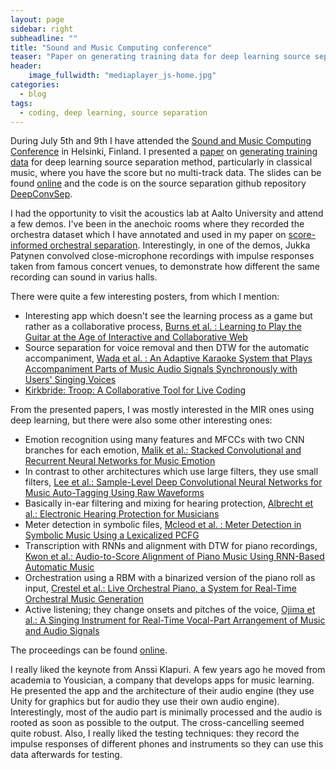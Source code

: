 ```yaml
---
layout: page
sidebar: right
subheadline: ""
title: "Sound and Music Computing conference"
teaser: "Paper on generating training data for deep learning source separation methods..."
header:
    image_fullwidth: "mediaplayer_js-home.jpg"
categories:
  - blog
tags:
  - coding, deep learning, source separation
---
```

During July 5th and 9th I have attended the [Sound and Music Computing Conference][1] in Helsinki, Finland. I presented a [paper][5] on [generating training data][4] for deep learning source separation method, particularly in classical music, where you have the score but no multi-track data. The slides can be found [online][3] and the code is on the source separation github repository [DeepConvSep][2].

I had the opportunity to visit the acoustics lab at Aalto University and attend a few demos. I've been in the anechoic rooms where they recorded the orchestra dataset which I have annotated and used in my paper on [score-informed orchestral separation][6]. Interestingly, in one of the demos, Jukka Patynen convolved close-microphone recordings with impulse responses taken from famous concert venues, to demonstrate how different the same recording can sound in varius halls.


There were quite a few interesting posters, from which I mention:

* Interesting app which doesn't see the learning process as a game but rather as a collaborative process, [Burns et al. : Learning to Play the Guitar at the Age of Interactive and Collaborative Web][8]
* Source separation for voice removal and then DTW for the automatic accompaniment, [Wada et al. : An Adaptive Karaoke System that Plays Accompaniment Parts of Music Audio Signals Synchronously with Users' Singing Voices][9]
* [Kirkbride: Troop: A Collaborative Tool for Live Coding][10]

From the presented papers, I was mostly interested in the MIR ones using deep learning, but there were also some other interesting ones:

* Emotion recognition using many features and MFCCs with two CNN branches for each emotion, [Malik et al.: Stacked Convolutional and Recurrent Neural Networks for Music Emotion][11]
* In contrast to other architectures which use large filters, they use small filters, [Lee et al.: Sample-Level Deep Convolutional Neural Networks for Music Auto-Tagging Using Raw Waveforms][12]
* Basically in-ear filtering and mixing for hearing protection, [Albrecht et al.: Electronic Hearing Protection for Musicians][13]
* Meter detection in symbolic files, [Mcleod et al. : Meter Detection in Symbolic Music Using a Lexicalized PCFG][14]
* Transcription with RNNs and alignment with DTW for piano recordings, [Kwon et al.: Audio-to-Score Alignment of Piano Music Using RNN-Based Automatic Music ][15]
* Orchestration using a RBM with a binarized version of the piano roll as input, [Crestel et al.: Live Orchestral Piano, a System for Real-Time Orchestral Music Generation][16]
* Active listening; they change onsets and pitches of the voice, [Ojima et al.: A Singing Instrument for Real-Time Vocal-Part Arrangement of Music and Audio Signals][17]

The proceedings can be found [online][7].

I really liked the keynote from Anssi Klapuri. A few years ago he moved from academia to Yousician, a company that develops apps for music learning. He presented the app and the architecture of their audio engine (they use Unity for graphics but for audio they use their own audio engine). Interestingly, most of the audio part is minimally processed and the audio is rooted as soon as possible to the output. The cross-cancelling seemed quite robust. Also, I really liked the testing techniques: they record the impulse responses of different phones and instruments so they can use this data afterwards for testing.


 [1]: http://smc2017.aalto.fi
 [2]: https://github.com/MTG/DeepConvSep
 [3]: https://drive.google.com/file/d/0Bxgc1jYXBwD6cngwSWRLU2FEbVU/view?usp=sharing
 [4]: https://www.upf.edu/web/mtg/news/-/asset_publisher/WM181VyAQipW/content/id/16769628/maximized#.WV99oPy6yRs
 [5]: http://mtg.upf.edu/node/3765
 [6]: https://www.hindawi.com/journals/jece/2016/8363507/
 [7]: http://smc2017.aalto.fi/proceedings.html
 [8]: http://smc2017.aalto.fi/media/materials/proceedings/SMC17_p77.pdf
 [9]: http://smc2017.aalto.fi/media/materials/proceedings/SMC17_p110.pdf
 [10]: http://smc2017.aalto.fi/media/materials/proceedings/SMC17_p104.pdf
 [11]: http://smc2017.aalto.fi/media/materials/proceedings/SMC17_p208.pdf
 [12]: http://smc2017.aalto.fi/media/materials/proceedings/SMC17_p220.pdf
 [13]: http://smc2017.aalto.fi/media/materials/proceedings/SMC17_p306.pdf
 [14]: http://smc2017.aalto.fi/media/materials/proceedings/SMC17_p373.pdf
 [15]: http://smc2017.aalto.fi/media/materials/proceedings/SMC17_p380.pdf
 [16]: http://smc2017.aalto.fi/media/materials/proceedings/SMC17_p434.pdf
 [17]: http://smc2017.aalto.fi/media/materials/proceedings/SMC17_p443.pdf




